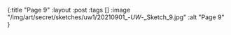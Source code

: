 {:title "Page 9"
 :layout :post
 :tags []
 :image "/img/art/secret/sketches/uw1/20210901_-_UW_-_Sketch_9.jpg"
 :alt "Page 9"
}
